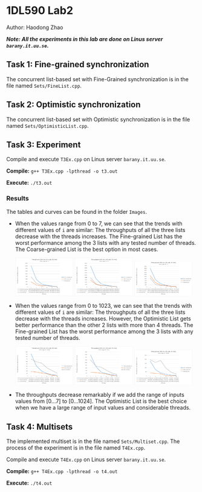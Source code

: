 # 1DL590 Lab2 
Author: Haodong Zhao

***Note: All the experiments in this lab are done on Linus server `barany.it.uu.se`.***

## Task 1: Fine-grained synchronization
The concurrent list-based set with Fine-Grained synchronization is in the file named `Sets/FineList.cpp`.

## Task 2: Optimistic synchronization
The concurrent list-based set with Optimistic synchronization is in the file named `Sets/OptimisticList.cpp`.

## Task 3: Experiment
Compile and execute `T3Ex.cpp` on Linus server `barany.it.uu.se`.

**Compile:** `g++ T3Ex.cpp -lpthread -o t3.out`

**Execute:** `./t3.out`

<div style="page-break-after: always;"></div>

### Results
The tables and curves can be found in the folder `Images`.

- When the values range from 0 to 7, we can see that the trends with different values of `i` are similar: The throughputs of all the three lists decrease with the threads increases. The Fine-grained List has the worst performance among the 3 lists with any tested number of threads. The Coarse-grained List is the best option in most cases.

    <img src="./Images/range0To7_i=10.png" style="zoom:15%" />
    <img src="./Images/range0To7_i=50.png" style="zoom:15%" />
    <img src="./Images/range0To7_i=90.png" style="zoom:15%" />
<div style="page-break-after: always;"></div>

- When the values range from 0 to 1023, we can see that the trends with different values of `i` are similar: The throughputs of all the three lists decrease with the threads increases. However, the Optimistic List gets better performance than the other 2 lists with more than 4 threads. The Fine-grained List has the worst performance among the 3 lists with any tested number of threads.

    <img src="./Images/range0To1023_i=10.png" style="zoom:15%" />
    <img src="./Images/range0To1023_i=50.png" style="zoom:15%" />
    <img src="./Images/range0To1023_i=90.png" style="zoom:15%" />

- The throughputs decrease remarkably if we add the range of inputs values from [0...7] to [0...1024]. The Optimistic List is the best choice when we have a large range of input values and considerable threads.

<div style="page-break-after: always;"></div>



## Task 4: Multisets
The implemented multiset is in the file named `Sets/Multiset.cpp`. The process of the experiment is in the file named `T4Ex.cpp`.

Compile and execute `T4Ex.cpp` on Linus server `barany.it.uu.se`.

**Compile:** `g++ T4Ex.cpp -lpthread -o t4.out`

**Execute:** `./t4.out`